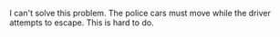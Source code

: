 I can't solve this problem.
The police cars must move while the driver attempts to escape.
This is hard to do.
